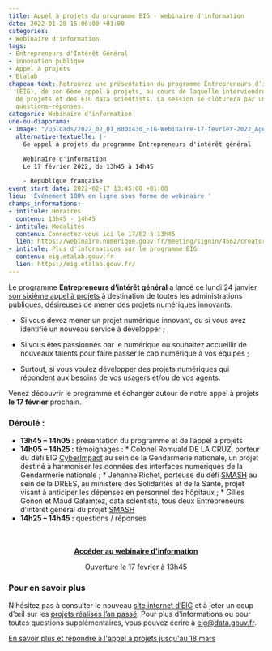 ```yaml
---
title: Appel à projets du programme EIG - webinaire d'information
date: 2022-01-28 15:06:00 +01:00
categories:
- Webinaire d'information
tags:
- Entrepreneurs d'Intérêt Général
- innovation publique
- Appel à projets
- Etalab
chapeau-text: Retrouvez une présentation du programme Entrepreneurs d’intérêt général
  (EIG), de son 6ème appel à projets, au cours de laquelle interviendront des porteurs
  de projets et des EIG data scientists. La session se clôturera par un échange de
  questions-réponses.
categorie: Webinaire d'information
une-ou-diaporama:
- image: "/uploads/2022_02_01_800x430_EIG-Webinaire-17-fevrier-2022_Agenda.jpg"
  alternative-textuelle: |-
    6e appel à projets du programme Entrepreneurs d'intérêt général

    Webinaire d'information
    Le 17 février 2022, de 13h45 à 14h45

    - République française
event_start_date: 2022-02-17 13:45:00 +01:00
lieu: 'Evénement 100% en ligne sous forme de webinaire '
champs_informations:
- intitule: Horaires
  contenu: 13h45 - 14h45
- intitule: Modalités
  contenu: Connectez-vous ici le 17/02 à 13h45
  lien: https://webinaire.numerique.gouv.fr/meeting/signin/4562/creator/1673/hash/71997f21a8f284b441bb67cf8ddcf7c609100ecb
- intitule: Plus d'informations sur le programme EIG
  contenu: eig.etalab.gouv.fr
  lien: https://eig.etalab.gouv.fr/
---
```


Le programme **Entrepreneurs d’intérêt général** a lancé ce lundi 24 janvier [son sixième appel à projets](https://www.etalab.gouv.fr/agents-publics-soumettez-vos-projets-numeriques-aux-entrepreneurs-dinteret-general-2) à destination de toutes les administrations publiques, désireuses de mener des projets numériques innovants.

* Si vous devez mener un projet numérique innovant, ou si vous avez identifié un nouveau service à développer ;

* Si vous êtes passionnés par le numérique ou souhaitez accueillir de nouveaux talents pour faire passer le cap numérique à vos équipes ;

* Surtout, si vous voulez développer des projets numériques qui répondent aux besoins de vos usagers et/ou de vos agents.

Venez découvrir le programme et échanger autour de notre appel à projets **le 17 février** prochain.

<h3 class="h2">Déroulé :</h3>

* **13h45 – 14h05 :** présentation du programme et de l’appel à projets
* **14h05 – 14h25 :** témoignages :
       * Colonel Romuald DE LA CRUZ, porteur du défi EIG [CyberImpact](https://eig.etalab.gouv.fr/defis/cyberimp-ct/) au sein de la Gendarmerie nationale, un projet destiné à harmoniser les données des interfaces numériques de la Gendarmerie nationale ;
       * Jehanne Richet, porteuse du défi [SMASH](https://eig.etalab.gouv.fr/defis/smash/) au sein de la DREES, au ministère des Solidarités et de la Santé, projet visant à anticiper les dépenses en personnel des hôpitaux ;
       * Gilles Gonon et Maud Galamtez, data scientists, tous deux Entrepreneurs d’intérêt général du projet [SMASH](https://eig.etalab.gouv.fr/defis/smash/)
* **14h25 – 14h45 :** questions / réponses
<br>
<br>
<div align="center"><a href="https://webinaire.numerique.gouv.fr//meeting/signin/4562/creator/1673/hash/71997f21a8f284b441bb67cf8ddcf7c609100ecb" class="button"><b>Accéder au webinaire d'information</b></a><p class="ouverture">Ouverture le 17 février à 13h45</p></div>

<div class="encadre noir"> <h3>Pour en savoir plus</h3> <p>N’hésitez pas à consulter le nouveau <a href="https://eig.etalab.gouv.fr/">site internet d’EIG</a> et à jeter un coup d’œil sur les <a href="https://www.dailymotion.com/playlist/x75m45">projets réalisés l’an passé</a>. Pour plus d'informations ou pour toutes questions supplémentaires, vous pouvez écrire à 
<a href="mailto:eig@data.gouv.fr ">eig@data.gouv.fr</a>.</p> </div>


<div class="lien-important"><p><a href="https://eig.etalab.gouv.fr/participer/administrations/proposer/">En savoir plus et répondre à l'appel à projets jusqu'au 18 mars</a></p></div>
